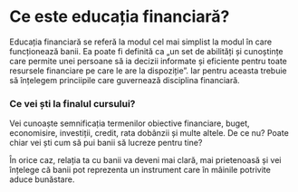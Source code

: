 # Ce este educația financiară?

Educația financiară se referă la modul cel mai simplist la modul în care funcționează banii. Ea poate fi definită ca „un set de abilități și cunoștințe care permite unei persoane să ia decizii informate și eficiente pentru toate resursele financiare pe care le are la dispoziție”. Iar pentru aceasta trebuie să înțelegem princiipile care guvernează disciplina financiară.

### Ce vei ști la finalul cursului?

Vei cunoaște semnificația termenilor obiective financiare, buget, economisire, investiții, credit, rata dobânzii și multe altele.
De ce nu? Poate chiar vei ști cum să pui banii să lucreze pentru tine?

În orice caz, relația ta cu banii va deveni mai clară, mai prietenoasă și vei înțelege că banii pot reprezenta un instrument care în mâinile potrivite aduce bunăstare.
